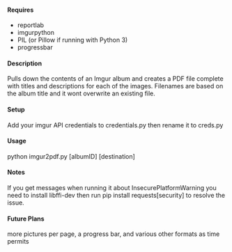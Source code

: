 #### Requires
* reportlab
* imgurpython
* PIL (or Pillow if running with Python 3)
* progressbar

#### Description
Pulls down the contents of an Imgur album and creates a PDF file complete with titles and descriptions for each of the images. Filenames are based on the album title and it wont overwrite an existing file.

#### Setup
Add your imgur API credentials to credentials.py then rename it to creds.py

#### Usage
python imgur2pdf.py [albumID] [destination]

#### Notes
If you get messages when running it about InsecurePlatformWarning you need to install libffi-dev then run pip install requests[security] to resolve the issue.

#### Future Plans
more pictures per page, a progress bar, and various other formats as time permits
